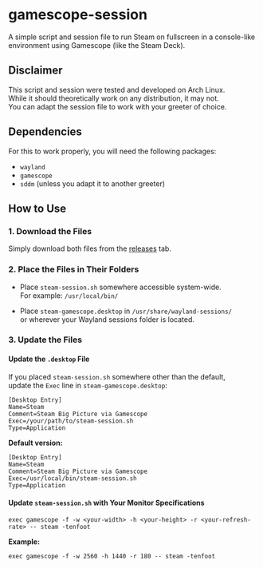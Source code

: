 # gamescope-session

A simple script and session file to run Steam on fullscreen in a console-like environment using Gamescope (like the Steam Deck).

## Disclaimer

This script and session were tested and developed on Arch Linux.  
While it should theoretically work on any distribution, it may not.  
You can adapt the session file to work with your greeter of choice.

## Dependencies

For this to work properly, you will need the following packages:

- `wayland`
- `gamescope`
- `sddm` (unless you adapt it to another greeter)

## How to Use

### 1. Download the Files

Simply download both files from the [releases](#) tab.

### 2. Place the Files in Their Folders

- Place `steam-session.sh` somewhere accessible system-wide.  
  For example: `/usr/local/bin/`

- Place `steam-gamescope.desktop` in `/usr/share/wayland-sessions/`  
  or wherever your Wayland sessions folder is located.

### 3. Update the Files

#### Update the `.desktop` File

If you placed `steam-session.sh` somewhere other than the default,  
update the `Exec` line in `steam-gamescope.desktop`:

```
[Desktop Entry]
Name=Steam
Comment=Steam Big Picture via Gamescope
Exec=/your/path/to/steam-session.sh
Type=Application
```

**Default version:**

```
[Desktop Entry]
Name=Steam
Comment=Steam Big Picture via Gamescope
Exec=/usr/local/bin/steam-session.sh
Type=Application
```

#### Update `steam-session.sh` with Your Monitor Specifications

```
exec gamescope -f -w <your-width> -h <your-height> -r <your-refresh-rate> -- steam -tenfoot
```

**Example:**

```
exec gamescope -f -w 2560 -h 1440 -r 180 -- steam -tenfoot
```
